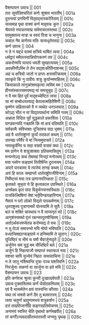 वैशम्पायन उवाच ||	001    
ततः सूर्यान्निश्चरितां कर्णः शुश्राव भारतीम् |	001a  
दुरत्ययां प्रणयिनीं पितृवद्भास्करेरिताम् ||	001c  
सत्यमाह पृथा वाक्यं कर्ण मातृवचः कुरु |	002a  
श्रेयस्ते स्यान्नरव्याघ्र सर्वमाचरतस्तथा ||	002c  
एवमुक्तस्य मात्रा च स्वयं पित्रा च भानुना |	003a  
चचाल नैव कर्णस्य मतिः सत्यधृतेस्तदा ||	003c  
कर्ण उवाच ||	004    
न ते न श्रद्दधे वाक्यं क्षत्रिये भाषितं त्वया |	004a  
धर्मद्वारं ममैतत्स्यान्नियोगकरणं तव ||	004c  
अकरोन्मयि यत्पापं भवती सुमहात्ययम् |	005a  
अवकीर्णोऽस्मि ते तेन तद्यशःकीर्तिनाशनम् ||	005c  
अहं च क्षत्रियो जातो न प्राप्तः क्षत्रसत्क्रियाम् |	006a  
त्वत्कृते किं नु पापीयः शत्रुः कुर्यान्ममाहितम् ||	006c  
क्रियाकाले त्वनुक्रोशमकृत्वा त्वमिमं मम |	007a  
हीनसंस्कारसमयमद्य मां समचूचुदः ||	007c  
न वै मम हितं पूर्वं मातृवच्चेष्टितं त्वया |	008a  
सा मां सम्बोधयस्यद्य केवलात्महितैषिणी ||	008c  
कृष्णेन सहितात्को वै न व्यथेत धनञ्जयात् |	009a  
कोऽद्य भीतं न मां विद्यात्पार्थानां समितिं गतम् ||	009c  
अभ्राता विदितः पूर्वं युद्धकाले प्रकाशितः |	010a  
पाण्डवान्यदि गच्छामि किं मां क्षत्रं वदिष्यति ||	010c  
सर्वकामैः संविभक्तः पूजितश्च सदा भृशम् |	011a  
अहं वै धार्तराष्ट्राणां कुर्यां तदफलं कथम् ||	011c  
उपनह्य परैर्वैरं ये मां नित्यमुपासते |	012a  
नमस्कुर्वन्ति च सदा वसवो वासवं यथा ||	012c  
मम प्राणेन ये शत्रूञ्शक्ताः प्रतिसमासितुम् |	013a  
मन्यन्तेऽद्य कथं तेषामहं भिन्द्यां मनोरथम् ||	013c  
मया प्लवेन सङ्ग्रामं तितीर्षन्ति दुरत्ययम् |	014a  
अपारे पारकामा ये त्यजेयं तानहं कथम् ||	014c  
अयं हि कालः सम्प्राप्तो धार्तराष्ट्रोपजीविनाम् |	015a  
निर्वेष्टव्यं मया तत्र प्राणानपरिरक्षता ||	015c  
कृतार्थाः सुभृता ये हि कृत्यकाल उपस्थिते |	016a  
अनवेक्ष्य कृतं पापा विकुर्वन्त्यनवस्थिताः ||	016c  
राजकिल्बिषिणां तेषां भर्तृपिण्डापहारिणाम् |	017a  
नैवायं न परो लोको विद्यते पापकर्मणाम् ||	017c  
धृतराष्ट्रस्य पुत्राणामर्थे योत्स्यामि ते सुतैः |	018a  
बलं च शक्तिं चास्थाय न वै त्वय्यनृतं वदे ||	018c  
आनृशंस्यमथो वृत्तं रक्षन्सत्पुरुषोचितम् |	019a  
अतोऽर्थकरमप्येतन्न करोम्यद्य ते वचः ||	019c  
न तु तेऽयं समारम्भो मयि मोघो भविष्यति |	020a  
वध्यान्विषह्यान्सङ्ग्रामे न हनिष्यामि ते सुतान् |	020c  
युधिष्ठिरं च भीमं च यमौ चैवार्जुनादृते ||	020e   
अर्जुनेन समं युद्धं मम यौधिष्ठिरे बले |	021a  
अर्जुनं हि निहत्याजौ सम्प्राप्तं स्यात्फलं मया |	021c  
यशसा चापि युज्येयं निहतः सव्यसाचिना ||	021e   
न ते जातु नशिष्यन्ति पुत्राः पञ्च यशस्विनि |	022a  
निरर्जुनाः सकर्णा वा सार्जुना वा हते मयि ||	022c  
वैशम्पायन उवाच ||	023    
इति कर्णवचः श्रुत्वा कुन्ती दुःखात्प्रवेपती |	023a  
उवाच पुत्रमाश्लिष्य कर्णं धैर्यादकम्पितम् ||	023c  
एवं वै भाव्यमेतेन क्षयं यास्यन्ति कौरवाः |	024a  
यथा त्वं भाषसे कर्ण दैवं तु बलवत्तरम् ||	024c  
त्वया चतुर्णां भ्रातॄणामभयं शत्रुकर्शन |	025a  
दत्तं तत्प्रतिजानीहि सङ्गरप्रतिमोचनम् ||	025c  
अनामयं स्वस्ति चेति पृथाथो कर्णमब्रवीत् |	026a  
तां कर्णोऽभ्यवदत्प्रीतस्ततस्तौ जग्मतुः पृथक् ||	026c  
